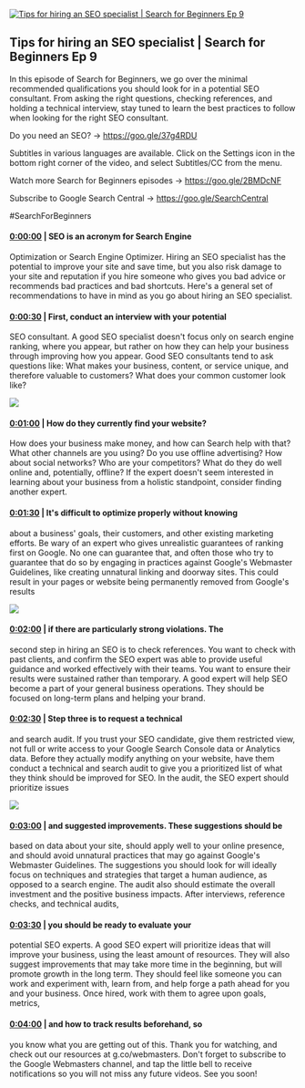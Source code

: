 [![Tips for hiring an SEO specialist | Search for Beginners Ep 9](https://i.ytimg.com/vi/NWsyr-D06Ck/hqdefault.jpg)](https://www.youtube.com/watch?v=NWsyr-D06Ck)

## Tips for hiring an SEO specialist | Search for Beginners Ep 9

In this episode of Search for Beginners, we go over the minimal recommended qualifications you should look for in a potential SEO consultant. From asking the right questions, checking references, and holding a technical interview, stay tuned to learn the best practices to follow when looking for the right SEO consultant.



Do you need an SEO? → https://goo.gle/37g4RDU  



Subtitles in various languages are available. Click on the Settings icon in the bottom right corner of the video, and select Subtitles/CC from the menu.



Watch more Search for Beginners episodes → https://goo.gle/2BMDcNF 



Subscribe to Google Search Central → https://goo.gle/SearchCentral



#SearchForBeginners



#### [0:00:00](https://www.youtube.com/watch?v=NWsyr-D06Ck&t=0) |  SEO is an acronym for Search Engine

Optimization or Search Engine Optimizer. Hiring an SEO specialist has the potential to improve your site and save time, but you also risk damage to your site and reputation if you hire someone who gives you bad advice or recommends bad practices and bad shortcuts. Here's a general set of recommendations to have in mind as you go about hiring an SEO specialist.  

#### [0:00:30](https://www.youtube.com/watch?v=NWsyr-D06Ck&t=30) |  First, conduct an interview with your potential

SEO consultant. A good SEO specialist doesn't focus only on search engine ranking, where you appear, but rather on how they can help your business through improving how you appear. Good SEO consultants tend to ask questions like: What makes your business, content, or service unique, and therefore valuable to customers? What does your common customer look like?  

![](https://i.ytimg.com/vi/NWsyr-D06Ck/hq1.jpg)



#### [0:01:00](https://www.youtube.com/watch?v=NWsyr-D06Ck&t=60) |  How do they currently find your website?

How does your business make money, and how can Search help with that? What other channels are you using? Do you use offline advertising? How about social networks? Who are your competitors? What do they do well online and, potentially, offline? If the expert doesn't seem interested in learning about your business from a holistic standpoint, consider finding another expert.  

#### [0:01:30](https://www.youtube.com/watch?v=NWsyr-D06Ck&t=90) |  It's difficult to optimize properly without knowing

about a business' goals, their customers, and other existing marketing efforts. Be wary of an expert who gives unrealistic guarantees of ranking first on Google. No one can guarantee that, and often those who try to guarantee that do so by engaging in practices against Google's Webmaster Guidelines, like creating unnatural linking and doorway sites. This could result in your pages or website being permanently removed from Google's results  

![](https://i.ytimg.com/vi/NWsyr-D06Ck/hq2.jpg)



#### [0:02:00](https://www.youtube.com/watch?v=NWsyr-D06Ck&t=120) |  if there are particularly strong violations. The

second step in hiring an SEO is to check references. You want to check with past clients, and confirm the SEO expert was able to provide useful guidance and worked effectively with their teams. You want to ensure their results were sustained rather than temporary. A good expert will help SEO become a part of your general business operations. They should be focused on long-term plans and helping your brand.  

#### [0:02:30](https://www.youtube.com/watch?v=NWsyr-D06Ck&t=150) |  Step three is to request a technical

and search audit. If you trust your SEO candidate, give them restricted view, not full or write access to your Google Search Console data or Analytics data. Before they actually modify anything on your website, have them conduct a technical and search audit to give you a prioritized list of what they think should be improved for SEO. In the audit, the SEO expert should prioritize issues  

![](https://i.ytimg.com/vi/NWsyr-D06Ck/hq3.jpg)



#### [0:03:00](https://www.youtube.com/watch?v=NWsyr-D06Ck&t=180) |  and suggested improvements. These suggestions should be

based on data about your site, should apply well to your online presence, and should avoid unnatural practices that may go against Google's Webmaster Guidelines. The suggestions you should look for will ideally focus on techniques and strategies that target a human audience, as opposed to a search engine. The audit also should estimate the overall investment and the positive business impacts. After interviews, reference checks, and technical audits,  

#### [0:03:30](https://www.youtube.com/watch?v=NWsyr-D06Ck&t=210) |  you should be ready to evaluate your

potential SEO experts. A good SEO expert will prioritize ideas that will improve your business, using the least amount of resources. They will also suggest improvements that may take more time in the beginning, but will promote growth in the long term. They should feel like someone you can work and experiment with, learn from, and help forge a path ahead for you and your business. Once hired, work with them to agree upon goals, metrics,  

#### [0:04:00](https://www.youtube.com/watch?v=NWsyr-D06Ck&t=240) |  and how to track results beforehand, so

you know what you are getting out of this. Thank you for watching, and check out our resources at g.co/webmasters. Don't forget to subscribe to the Google Webmasters channel, and tap the little bell to receive notifications so you will not miss any future videos. See you soon!  